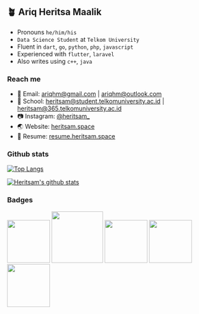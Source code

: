 ## 🪴 Ariq Heritsa Maalik

- Pronouns `he/him/his`
- `Data Science Student` at `Telkom University`
- Fluent in `dart`, `go`, `python`, `php`, `javascript`
- Experienced with `flutter`, `laravel`
- Also writes using `c++`, `java`

### Reach me

- 📧 Email: <a href="mailto:ariqhm@gmail.com">ariqhm@gmail.com</a> | <a href="mailto:ariqhm@outlook.com">ariqhm@outlook.com</a>
- 🏫 School: <a href="mailto:heritsam@student.telkomuniversity.ac.id">heritsam@student.telkomuniversity.ac.id</a> | <a href="mailto:heritsam@365.telkomuniversity.ac.id">heritsam@365.telkomuniversity.ac.id</a>
- 📷 Instagram: <a href="https://instagram.com/heritsam_">@heritsam_</a>
- 🌏 Website: <a href="https://heritsam.space">heritsam.space</a>
- 📄 Resume: <a href="https://resume.heritsam.space">resume.heritsam.space</a>


### Github stats

[![Top Langs](https://github-readme-stats.vercel.app/api/top-langs/?username=heritsam&layout=compact)](https://github.com/anuraghazra/github-readme-stats)

[![Heritsam's github stats](https://github-readme-stats.vercel.app/api?username=Heritsam)](https://github.com/Heritsam/github-readme-stats)

### Badges
<img src="https://user-images.githubusercontent.com/38836505/178148315-251de64e-47bc-406b-9cac-98f25ac6ff51.png"
  width=100>
<img src="https://user-images.githubusercontent.com/38836505/178148423-7f16e98b-4a97-486e-a983-f0e9c91ea8e5.png"
  width=120>
<img src="https://user-images.githubusercontent.com/38836505/178148498-ee4103b0-f03f-4212-9554-761621bad798.png"
  width=100>
<img src="https://user-images.githubusercontent.com/38836505/178148543-af6b950a-ebea-416a-af7c-e213b0ed6c32.png"
  width=100>
<img src="https://user-images.githubusercontent.com/38836505/189704950-e74106ca-6eff-4da9-9ff9-935be340e5ed.png"
  width=100>

